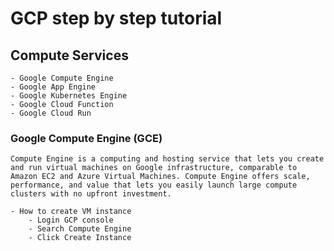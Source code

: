 # GCP step by step tutorial


    


## Compute Services
    - Google Compute Engine
    - Google App Engine 
    - Google Kubernetes Engine
    - Google Cloud Function
    - Google Cloud Run
    
### Google Compute Engine (GCE)
    Compute Engine is a computing and hosting service that lets you create and run virtual machines on Google infrastructure, comparable to Amazon EC2 and Azure Virtual Machines. Compute Engine offers scale, performance, and value that lets you easily launch large compute clusters with no upfront investment.

    - How to create VM instance
        - Login GCP console 
        - Search Compute Engine
        - Click Create Instance


